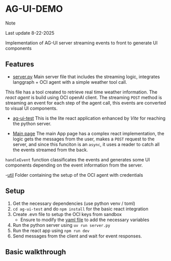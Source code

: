 # AG-UI-DEMO

> [!NOTE]  
> Last update 8-22-2025

Implementation of AG-UI server streaming events to front to generate UI components

## Features

- [server.py](server.py) Main server file that includes the streaming logic, integrates langgraph + OCI agent with a simple weather tool call.

This file has a tool created to retrieve real time weather information. The *react agent* is build using OCI openAI client. The streaming ```POST``` method is streaming an event for each step of the agent call, this events are converted to visual UI components.

- [ag-ui-test](ag-ui-test) This is the lite react application enhanced by *Vite* for reaching the python server.

- [Main page](ag-ui-test/src/App.jsx) The main App page has a complex react implementation, the logic gets the messages from the user, makes a ```POST``` request to the server, and since this funciton is an ```async```, it uses a reader to catch all the events streamed from the back.

```handleEvent``` function classificates the events and generates some UI components depending on the event information from the server.

-[util](util) Folder containing the setup of the OCI agent with credentials

## Setup

1. Get the necessary dependencies (use python venv / toml)
2. ```cd ag-ui-test``` and do ```npm install``` for the basic react integration
3. Create .evn file to setup the OCI keys from sandbox
    - Ensure to modify the [yaml file](util/config/config.yaml) to add the necessary variables
4. Run the python server using ```uv run server.py```
5. Run the react app using ```npm run dev```
6. Send messages from the client and wait for event responses.

## Basic walkthrough

